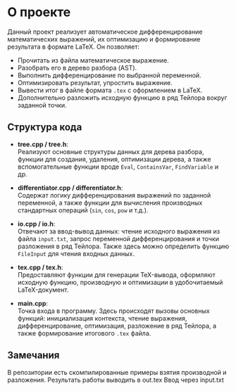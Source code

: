 # О проекте

Данный проект реализует автоматическое дифференцирование математических выражений, их оптимизацию и формирование результата в формате LaTeX. Он позволяет:

- Прочитать из файла математическое выражение.
- Разобрать его в дерево разбора (AST).
- Выполнить дифференцирование по выбранной переменной.
- Оптимизировать результат, упростить выражение.
- Вывести итог в файле формата `.tex` с оформлением в LaTeX.
- Дополнительно разложить исходную функцию в ряд Тейлора вокруг заданной точки.

## Структура кода

- **tree.cpp / tree.h**:  
  Реализуют основные структуры данных для дерева разбора, функции для создания, удаления, оптимизации дерева, а также вспомогательные функции вроде `Eval`, `ContainsVar`, `FindVariable` и др.

- **differentiator.cpp / differentiator.h**:  
  Содержат логику дифференцирования выражений по заданной переменной, а также функции для вычисления производных стандартных операций (`sin`, `cos`, `pow` и т.д.).

- **io.cpp / io.h**:  
  Отвечают за ввод-вывод данных: чтение исходного выражения из файла `input.txt`, запрос переменной дифференцирования и точки разложения в ряд Тейлора. Также здесь можно определить функцию `FileInput` для чтения входных данных.

- **tex.cpp / tex.h**:  
  Предоставляют функции для генерации TeX-вывода, оформляют исходную функцию, производную и оптимизации в удобочитаемый LaTeX-документ.

- **main.cpp**:  
  Точка входа в программу. Здесь происходят вызовы основных функций: инициализация контекста, чтение выражения, дифференцирование, оптимизация, разложение в ряд Тейлора, а также формирование итогового `.tex` файла.

## Замечания

В репозитории есть скомпилированные примеры взятия производной и разложения. Результать работы выводить в out.tex Ввод через input.txt

